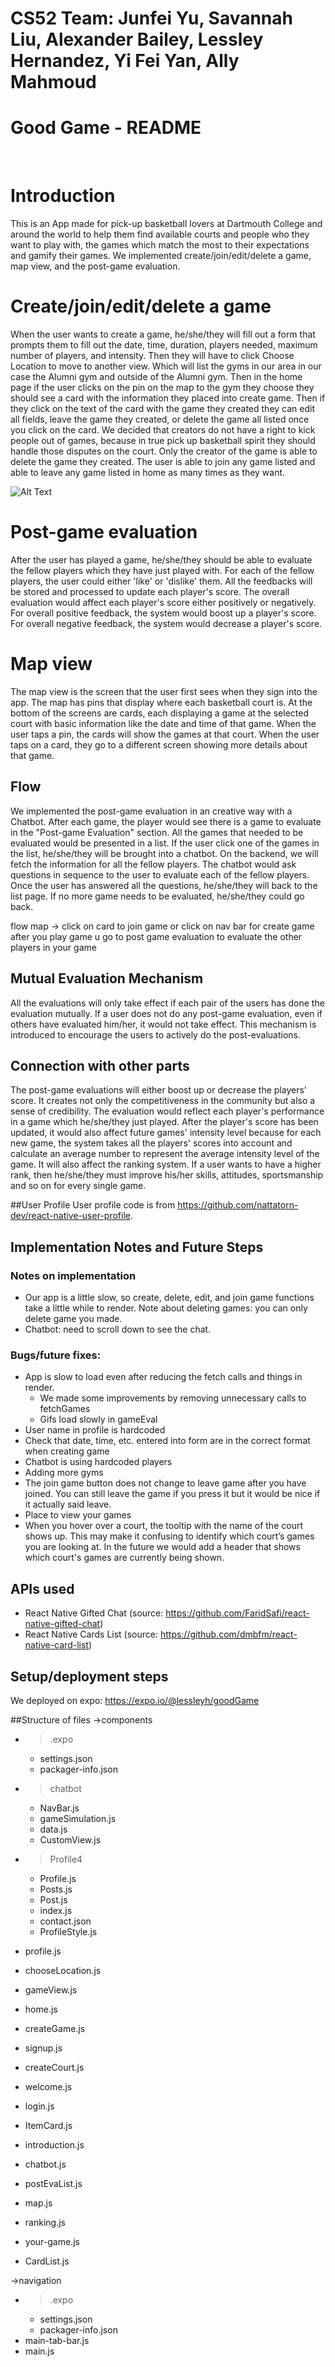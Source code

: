 # CS52 Team: Junfei Yu, Savannah Liu, Alexander Bailey, Lessley Hernandez, Yi Fei Yan, Ally Mahmoud
# Good Game - README
&nbsp;

# Introduction
This is an App made for pick-up basketball lovers at Dartmouth College and around the world to help them find available courts and people who they want to play with, the games which match the most to their expectations and gamify their games.
We implemented create/join/edit/delete a game, map view, and the post-game evaluation.

# Create/join/edit/delete a game
When the user wants to create a game, he/she/they will fill out a form that prompts them to fill out the date, time, duration, players needed, maximum number of players, and intensity. Then they will have to click Choose Location to move to another view. Which will list
the gyms in our area in our case the Alumni gym and outside of the Alumni gym. Then in the home page if the user clicks on the pin on the map to the gym they choose they should see a card with the information they placed into create game. Then if they click on the text of the card with the game they created they can edit all fields, leave the game they created, or delete the game all listed once you click on the card. We decided that creators do not have a right to kick people out of games, because in true pick up basketball spirit they should handle those disputes on the court. Only the creator of the game is able to delete the game they created. The user is able to join any game listed and able to leave any game listed in home as many times as they want.

![Alt Text](https://github.com/dartmouth-cs52-18S/project-other-goodgame/blob/newMaster/img/join_delete_game.gif)

# Post-game evaluation
After the user has played a game, he/she/they should be able to evaluate the fellow players which they have just played with. For each of the fellow players, the user could either 'like' or 'dislike' them. All the feedbacks will be stored and processed to update each player's score. The overall evaluation would affect each player's score either positively or negatively. For overall positive feedback, the system would boost up a player's score. For overall negative feedback, the system would decrease a player's score.

# Map view
The map view is the screen that the user first sees when they sign into the app. The map has pins that display where each basketball court is. At the bottom of the screens are cards, each displaying a game at the selected court with basic information like the date and time of that game. When the user taps a pin, the cards will show the games at that court. When the user taps on a card, they go to a different screen showing more details about that game.

## Flow
We implemented the post-game evaluation in an creative way with a Chatbot. After each game, the player would see there is a game to evaluate in the "Post-game Evaluation" section. All the games that needed to be evaluated would be presented in a list. If the user click one of the games in the list, he/she/they will be brought into a chatbot. On the backend, we will fetch the information for all the fellow players. The chatbot would ask questions in sequence to the user to evaluate each of the fellow players. Once the user has answered all the questions, he/she/they will back to the list page. If no more game needs to be evaluated, he/she/they could go back.

flow map -> click on card to join game
or click on nav bar for create game
after you play game u go to post game evaluation to evaluate the other players in your game

## Mutual Evaluation Mechanism

All the evaluations will only take effect if each pair of the users has done the evaluation mutually. If a user does not do any post-game evaluation, even if others have evaluated him/her, it would not take effect. This mechanism is introduced to encourage the users to actively do the post-evaluations.

##  Connection with other parts
The post-game evaluations will either boost up or decrease the players' score. It creates not only the competitiveness in the community but also a sense of credibility. The evaluation would reflect each player's performance in a game which he/she/they just played. After the player's score has been updated, it would also affect future games' intensity level because for each new game, the system takes all the players' scores into account and calculate an average number to represent the average intensity level of the game. It will also affect the ranking system. If a user wants to have a higher rank, then he/she/they must improve his/her skills, attitudes, sportsmanship and so on for every single game.

##User Profile
User profile code is from https://github.com/nattatorn-dev/react-native-user-profile.

## Implementation Notes and Future Steps

### Notes on implementation
* Our app is a little slow, so create, delete, edit, and join game functions take a little while to render. Note about deleting games: you can only delete game you made.
* Chatbot: need to scroll down to see the chat.

### Bugs/future fixes:
* App is slow to load even after reducing the fetch calls and things in render.
    * We made some improvements by removing unnecessary calls to fetchGames
    * Gifs load slowly in gameEval
* User name in profile is hardcoded
* Check that date, time, etc. entered into form are in the correct format when creating game
* Chatbot is using hardcoded players
* Adding more gyms
* The join game button does not change to leave game after you have joined. You can still leave the game if you press it but it would be nice if it actually said leave.
* Place to view your games
* When you hover over a court, the tooltip with the name of the court shows up. This may make it confusing to identify which court’s games you are looking at. In the future we would add a header that shows which court's games are currently being shown. 


## APIs used

* React Native Gifted Chat (source: https://github.com/FaridSafi/react-native-gifted-chat)
* React Native Cards List (source: https://github.com/dmbfm/react-native-card-list)

## Setup/deployment steps

We deployed on expo:
https://expo.io/@lessleyh/goodGame  


##Structure of files
->components
- >.expo
  - settings.json
  - packager-info.json

- >chatbot
  - NavBar.js
  - gameSimulation.js
  - data.js
  - CustomView.js

- >Profile4
  - Profile.js
  - Posts.js
  - Post.js
  - index.js
  - contact.json
  - ProfileStyle.js

- profile.js
- chooseLocation.js
- gameView.js
- home.js
- createGame.js
- signup.js
- createCourt.js
- welcome.js
- login.js
- ItemCard.js
- introduction.js
- chatbot.js
- postEvaList.js
- map.js
- ranking.js
- your-game.js
- CardList.js

->navigation
- >.expo
  - settings.json
  - packager-info.json
- main-tab-bar.js
- main.js
